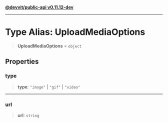 [**@devvit/public-api v0.11.12-dev**](../README.md)

---

# Type Alias: UploadMediaOptions

> **UploadMediaOptions** = `object`

## Properties

<a id="type"></a>

### type

> **type**: `"image"` \| `"gif"` \| `"video"`

---

<a id="url"></a>

### url

> **url**: `string`
